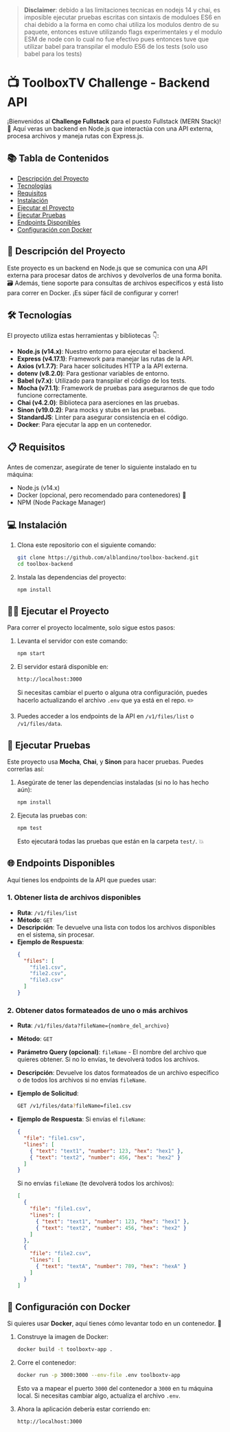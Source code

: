 > **Disclaimer**: debido a las limitaciones tecnicas en nodejs 14 y chai, es imposible ejecutar pruebas escritas con sintaxis de moduloes ES6 en chai debido a la forma en como chai utiliza los modulos dentro de su paquete, entonces estuve utilizando flags experimentales y el modulo ESM de node con lo cual no fue efectivo pues entonces tuve que utilizar babel para transpilar el modulo ES6 de los tests (solo uso babel para los tests)

# 📺 ToolboxTV Challenge - Backend API

¡Bienvenidos al **Challenge Fullstack** para el puesto Fullstack (MERN Stack)! 🎉 Aquí veras un backend en Node.js que interactúa con una API externa, procesa archivos y maneja rutas con Express.js.

## 📚 Tabla de Contenidos
- [Descripción del Proyecto](#descripción-del-proyecto)
- [Tecnologías](#tecnologías)
- [Requisitos](#requisitos)
- [Instalación](#instalación)
- [Ejecutar el Proyecto](#ejecutar-el-proyecto)
- [Ejecutar Pruebas](#ejecutar-pruebas)
- [Endpoints Disponibles](#endpoints-disponibles)
- [Configuración con Docker](#configuración-con-docker)

## 🚀 Descripción del Proyecto

Este proyecto es un backend en Node.js que se comunica con una API externa para procesar datos de archivos y devolverlos de una forma bonita. 🗃️ Además, tiene soporte para consultas de archivos específicos y está listo para correr en Docker. ¡Es súper fácil de configurar y correr!

## 🛠️ Tecnologías

El proyecto utiliza estas herramientas y bibliotecas 👇:

- **Node.js (v14.x)**: Nuestro entorno para ejecutar el backend.
- **Express (v4.17.1)**: Framework para manejar las rutas de la API.
- **Axios (v1.7.7)**: Para hacer solicitudes HTTP a la API externa.
- **dotenv (v8.2.0)**: Para gestionar variables de entorno.
- **Babel (v7.x)**: Utilizado para transpilar el código de los tests.
- **Mocha (v7.1.1)**: Framework de pruebas para asegurarnos de que todo funcione correctamente.
- **Chai (v4.2.0)**: Biblioteca para aserciones en las pruebas.
- **Sinon (v19.0.2)**: Para mocks y stubs en las pruebas.
- **StandardJS**: Linter para asegurar consistencia en el código.
- **Docker**: Para ejecutar la app en un contenedor.

## 📋 Requisitos

Antes de comenzar, asegúrate de tener lo siguiente instalado en tu máquina:

- Node.js (v14.x)
- Docker (opcional, pero recomendado para contenedores) 🐳
- NPM (Node Package Manager)

## 💻 Instalación

1. Clona este repositorio con el siguiente comando:

   ```bash
   git clone https://github.com/alblandino/toolbox-backend.git
   cd toolbox-backend
   ```

2. Instala las dependencias del proyecto:

   ```bash
   npm install
   ```

## 🏃‍♂️ Ejecutar el Proyecto

Para correr el proyecto localmente, solo sigue estos pasos:

1. Levanta el servidor con este comando:

   ```bash
   npm start
   ```

2. El servidor estará disponible en:

   ```bash
   http://localhost:3000
   ```

   Si necesitas cambiar el puerto o alguna otra configuración, puedes hacerlo actualizando el archivo `.env` que ya está en el repo. ✏️

3. Puedes acceder a los endpoints de la API en `/v1/files/list` o `/v1/files/data`.

## 🧪 Ejecutar Pruebas

Este proyecto usa **Mocha**, **Chai**, y **Sinon** para hacer pruebas. Puedes correrlas así:

1. Asegúrate de tener las dependencias instaladas (si no lo has hecho aún):

   ```bash
   npm install
   ```

2. Ejecuta las pruebas con:

   ```bash
   npm test
   ```

   Esto ejecutará todas las pruebas que están en la carpeta `test/`. 💥

## 🌐 Endpoints Disponibles

Aquí tienes los endpoints de la API que puedes usar:

### 1. Obtener lista de archivos disponibles

- **Ruta**: `/v1/files/list`
- **Método**: `GET`
- **Descripción**: Te devuelve una lista con todos los archivos disponibles en el sistema, sin procesar.
- **Ejemplo de Respuesta**:
  ```json
  {
    "files": [
      "file1.csv",
      "file2.csv",
      "file3.csv"
    ]
  }
  ```

### 2. Obtener datos formateados de uno o más archivos

- **Ruta**: `/v1/files/data?fileName={nombre_del_archivo}`
- **Método**: `GET`
- **Parámetro Query (opcional)**: `fileName` - El nombre del archivo que quieres obtener. Si no lo envías, te devolverá todos los archivos.
- **Descripción**: Devuelve los datos formateados de un archivo específico o de todos los archivos si no envías `fileName`.
- **Ejemplo de Solicitud**:
  ```bash
  GET /v1/files/data?fileName=file1.csv
  ```
- **Ejemplo de Respuesta**:
  Si envías el `fileName`:
  ```json
  {
    "file": "file1.csv",
    "lines": [
      { "text": "text1", "number": 123, "hex": "hex1" },
      { "text": "text2", "number": 456, "hex": "hex2" }
    ]
  }
  ```

  Si no envías `fileName` (te devolverá todos los archivos):
  ```json
  [
    {
      "file": "file1.csv",
      "lines": [
        { "text": "text1", "number": 123, "hex": "hex1" },
        { "text": "text2", "number": 456, "hex": "hex2" }
      ]
    },
    {
      "file": "file2.csv",
      "lines": [
        { "text": "textA", "number": 789, "hex": "hexA" }
      ]
    }
  ]
  ```

## 🐳 Configuración con Docker

Si quieres usar **Docker**, aquí tienes cómo levantar todo en un contenedor. 🎉

1. Construye la imagen de Docker:

   ```bash
   docker build -t toolboxtv-app .
   ```

2. Corre el contenedor:

   ```bash
   docker run -p 3000:3000 --env-file .env toolboxtv-app
   ```

   Esto va a mapear el puerto `3000` del contenedor a `3000` en tu máquina local. Si necesitas cambiar algo, actualiza el archivo `.env`.

3. Ahora la aplicación debería estar corriendo en:

   ```bash
   http://localhost:3000
   ```